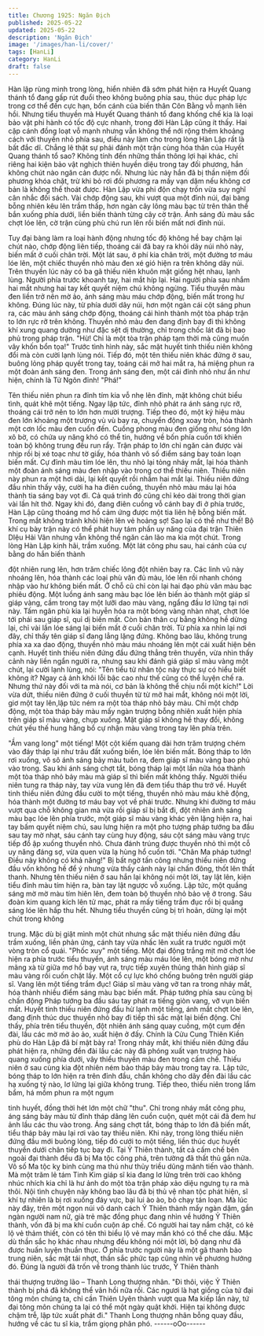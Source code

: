 ```yaml
---
title: Chương 1925: Ngăn Địch
published: 2025-05-22
updated: 2025-05-22
description: 'Ngăn Địch'
image: '/images/han-li/cover/'
tags: [HanLi]
category: HanLi
draft: false
---
```


Hàn lập rùng mình trong lòng, hiển nhiên đã sớm phát hiện ra
Huyết Quang thánh tổ đang gấp rút đuổi theo không buông phía
sau, thúc dục pháp lực trong cơ thể đến cực hạn, bốn cánh của
biến thân Côn Bằng vỗ mạnh liên hồi.
Nhưng tiểu thuyền mà Huyết Quang thánh tổ đang khống chế kia
là loại bảo vật phi hành có tốc độ cực nhanh, trong đời Hàn Lập
cũng ít thấy.
Hai cặp cánh đồng loạt vỗ mạnh nhưng vẫn không thể nới rộng
thêm khoảng cách với thuyền nhỏ phía sau, điều này làm cho
trong lòng Hàn Lập rất là bất đắc dĩ.
Chẳng lẽ thật sự phải đánh một trận cùng hóa thân của Huyết
Quang thánh tổ sao?
Không tính đến những thần thông lợi hại khác, chỉ riêng hai kiện
bảo vật nghịch thiên huyền diệu trong tay đối phương, hắn không
chút nào ngăn cản được nổi.
Nhưng lúc này hắn đã bị thần niệm đối phương khóa chặt, trừ khi
bỏ rơi đối phương ra mấy vạn dặm nếu không cơ bản là không
thể thoát được.
Hàn Lập vừa phi độn chạy trốn vừa suy nghĩ cân nhắc đối sách.
Vài chớp động sau, khi vượt qua một đỉnh núi, đại bàng bỗng
nhiên kêu lên trầm thấp, hơn ngàn cây lông màu bạc từ trên thân
thể bắn xuống phía dưới, liền biến thành từng cây cờ trận.
Ánh sáng đủ màu sắc chợt lóe lên, cờ trận cùng phù chú run lên
rồi biến mất nơi đỉnh núi.

Tuy đại bàng làm ra loại hành động nhưng tốc độ không hề bay
chậm lại chút nào, chớp động liên tiếp, thoáng cái đã bay ra khỏi
dãy núi nhỏ này, biến mất ở cuối chân trời.
Một lát sau, ở phí kia chân trời, một đường tơ máu lóe lên, một
chiếc thuyền nhỏ màu đen xé gió hiện ra trên không dãy núi.
Trên thuyền lúc này có ba gã thiếu niên khuôn mặt giống hệt
nhau, lạnh lùng.
Người phía trước khoanh tay, hai mắt híp lại.
Hai người phía sau nhắm hai mắt nhưng hai tay kết quyết niệm
chú không ngừng.
Tiểu thuyền màu đen liền trở nên mờ ảo, ánh sáng màu máu
chớp động, biến mất trong hư không.
Đúng lúc này, từ phía dưới dãy núi, hơn một ngàn cái cột sáng
phun ra, các màu ánh sáng chớp động, thoáng cái hình thành một
tòa pháp trận to lớn rực rỡ trên không.
Thuyền nhỏ màu đen đang định bay đi thì không khí xung quang
dường như đặc sệt dị thường, chỉ trong chốc lát đã bị bao phủ
trong pháp trận.
"Hừ! Chỉ là một tòa trận pháp tạm thời mà cũng muốn vây khốn
bổn tọa!"
Trước tình hình này, sắc mặt huyết tinh thiếu niên không đổi mà
còn cười lạnh lùng nói.
Tiếp đó, một tên thiếu niên khác đứng ở sau, buông lỏng pháp
quyết trong tay, toáng cái mở hai mắt ra, há miệng phun ra một
đoàn ánh sáng đen.
Trong ánh sáng đen, một cái đỉnh nhỏ như ẩn như hiện, chính là
Tử Ngôn đỉnh!
"Phá!"

Tên thiếu niên phun ra đỉnh tím kia vỗ nhẹ lên đỉnh, mặt không
chút biểu tình, quát khẽ một tiếng. Ngay lập tức, đỉnh nhỏ phát ra
ánh sáng rực rỡ, thoáng cái trở nên to lớn hơn mười trượng.
Tiếp theo đó, một ký hiệu màu đen lớn khoảng một trượng vù vù
bay ra, chuyển động xoay tròn, hóa thành một cơn lốc màu đen
cuốn đến.
Cuồng phong màu đen giống như sóng lớn xô bờ, có chứa uy
năng khó có thể tin, hướng về bốn phía cuốn tới khiến toàn bộ
không trung đều run rẩy.
Trận pháp to lớn chỉ ngăn cản được vài nhịp rồi bị xé toạc như tờ
giấy, hóa thành vô số điểm sáng bay toán loạn biến mất.
Cự đỉnh màu tím lóe lên, thu nhỏ lại tỏng nháy mắt, lại hóa thành
một đoàn ánh sáng màu đen nhập vào trong cơ thể thiếu niên.
Thiếu niên này phun ra một hơi dài, lại kết quyết rồi nhắm hai mắt
lại.
Thiếu niên đứng đầu nhìn thấy vậy, cười ha ha điên cuồng,
thuyền nhỏ màu máu lại hóa thành tia sáng bay vọt đi.
Cả quá trình đó cũng chỉ kéo dài trong thời gian vài lần hít thở.
Ngay khi đó, đang điên cuồng vỗ cánh bay đi ở phía trước, Hàn
Lập cũng thoáng mơ hồ cảm ứng được một tia liên hệ bỗng biến
mất.
Trong mắt không tránh khỏi hiện lên vẻ hoảng sợ!
Sao lại có thể như thế! Bộ khí cụ bày trận này có thể phát huy tám
phần uy năng của đại trận Thiên DIệu Hải Vân nhưng vẫn không
thể ngăn cản lão ma kia một chút.
Trong lòng Hàn Lập kinh hãi, trầm xuống.
Một lát công phu sau, hai cánh của cự bằng do hắn biến thành

đột nhiên rung lên, hơn trăm chiếc lông đột nhiên bay ra.
Các linh vũ này nhoáng lên, hóa thành các loại phù văn đủ màu,
lóe lên rồi nhanh chóng nhập vào hư không biến mất.
Ở chỗ cũ chỉ còn lại hai đạo phù văn màu bạc phiêu động.
Một luồng ánh sang màu bạc lóe lên biến ảo thành một giáp sĩ
giáp vàng, cầm trong tay một lưỡi dao màu vàng, ngẩng đầu lơ
lửng tại nơi này.
Tấm ngân phù kia lại huyễn hóa ra một bóng vàng nhàn nhạt,
chợt lóe tới phái sau giáp sĩ, quỉ dị biến mất.
Còn bản thân cự bằng không hề dừng lại, chỉ vài lần lóe sáng lại
biến mất ở cuối chân trời.
Từ phía xa nhìn lại nơi đây, chỉ thấy tên giáp sĩ đang lẳng lặng
đứng.
Không bao lâu, không trung phía xa xa dao động, thuyền nhỏ màu
máu nhoáng lên một cái xuất hiện bên cạnh.
Huyết tinh thiếu niên đứng đầu đứng thẳng trên thuyền, vừa nhìn
thấy cảnh này liền ngẩn người ra, nhưng sau khi đánh giá giáp sĩ
màu vàng một chút, lại cười lạnh lùng, nói:
"Tên tiểu tử nhân tộc này thực sự có hiểu biết không ít? Ngay cả
ảnh khôi lỗi bậc cao như thế cũng có thể luyện chế ra. Nhưng thứ
này đối với ta mà nói, cơ bản là không thể chịu nổi một kích!"
Lời vừa dứt, thiếu niên đứng ở cuối thuyền từ từ mở hai mắt,
không nói một lời, giơ một tay lên,lập tức ném ra một tòa tháp nhỏ
bảy màu.
Chỉ một chớp động, một tòa tháp bảy màu mấy ngàn trượng bỗng
nhiên xuất hiện phía trên giáp sĩ màu vàng, chụp xuống.
Mặt giáp sĩ không hề thay đổi, không chút yếu thế hung hăng bổ
cự nhận màu vàng trong tay lên phía trên.

"Ầm vang long" một tiếng!
Một cột kiếm quang dài hơn trăm trượng chém vào đáy tháp lại
như trâu đất xuống biển, lóe lên biến mất.
Bóng tháp to lớn rơi xuống, vô sô ánh sáng bảy màu tuôn ra, đem
giáp sĩ màu vàng bao phủ vào trong.
Sau khi ánh sáng chợt tắt, bóng tháp lại một lần nữa hóa thành
một tòa tháp nhỏ bảy màu mà giáp sĩ thì biến mất không thấy.
Người thiếu niên tung ra tháp này, tay vừa vung lên đã đem tiểu
tháp thu trở về.
Huyết tinh thiếu niên đứng đầu cười to một tiếng, thuyền nhỏ màu
máu khẽ động, hóa thành một đường tơ máu bay vọt về phái
trước.
Nhưng khi đường tơ máu vượt qua chỗ không gian mà vừa rồi
giáp sĩ bị bắt đi, đột nhiên ánh sáng màu bạc lóe lên phía trước,
một giáp sĩ màu vàng khác yên lặng hiện ra, hai tay bấm quyết
niệm chú, sau lưng hiện ra một pho tượng pháp tướng ba đầu
sau tay mờ nhạt, sáu cánh tay cùng huy động, sáu cột sáng màu
vàng trực tiếp đổ ập xuống thuyền nhỏ.
Chưa đánh trúng được thuyền nhỏ thì một cỗ uy năng đáng sợ,
vừa quen vừa lạ hùng hổ cuốn tới.
"Chân Ma pháp tướng! Điều này không có khả năng!"
Bị bất ngờ tấn công nhưng thiếu niên đứng đầu vốn không hề để
ý nhưng vừa thấy cảnh này lại chấn đông, thốt lên thất thanh.
Nhưng tên thiếu niên ở sau hắn lại không nói một lời, tay lật lên,
kiện tiểu đỉnh màu tím hiện ra, bàn tay lật ngược vỗ xuống. Lập
tức, một quầng sáng mờ mờ màu tím hiên lên, đem toàn bộ
thuyền nhỏ bảo vệ ở trong. Sáu đoàn kim quang kích lên tử mạc,
phát ra mấy tiếng trầm đục rồi bị quầng sáng lóe lên hấp thu hết.
Nhưng tiểu thuyền cũng bị trì hoãn, dừng lại một chút trong không

trung.
Mặc dù bị giật mình một chút nhưng sắc mặt thiếu niên đứng đầu
trầm xuống, liền phản ứng, cánh tay vừa nhấc lên xuất ra trước
người một vòng tròn cổ quái.
"Phốc xuy" một tiếng. Một đại động trắng mịt mờ chợt lóe hiện ra
phía trước tiểu thuyền, ánh sáng màu máu lóe lên, một bóng mờ
như mãng xà từ giữa mơ hồ bay vụt ra, trực tiếp xuyên thủng
thân hình giáp sĩ màu vàng rồi cuốn chặt lấy.
Một cổ cự lực khó chống buông trên người giáp sĩ.
Vang lên một tiếng trầm đục! Giáp sĩ màu vàng vỡ tan ra trong
nháy mắt, hóa thành nhiều điểm sáng màu bạc biến mất. Pháp
tướng phía sau cũng bị chấn động
Pháp tướng ba đầu sáu tay phát ra tiếng giòn vang, vỡ vụn biến
mất.
Huyết tinh thiếu niên đứng đầu hừ lạnh một tiếng, ánh mắt chợt
lóe lên, đang định thúc dục thuyền nhỏ bay đi tiếp thì sắc mặt lại
biến động.
Chỉ thấy, phía trên tiểu thuyền, đột nhiên ánh sáng quay cuồng,
một cụm đền đài, lầu các mờ mờ ảo ảo, xuất hiện ở đấy.
Chính là Cửu Cung Thiên Kiền phù do Hàn Lập đã bí mật bày ra!
Trong nháy mắt, khi thiếu niên đứng đầu phát hiện ra, những đền
đài lầu các này đã phóng xuất vạn trượng hào quang xuống phía
dưới, vây thiểu thuyền màu đen trong cấm chế.
Thiếu niên ở sau cùng kia đột nhiên ném bảo tháp bảy màu trong
tay ra.
Lập tức, bóng tháp to lớn hiện ra trên đỉnh đầu, chắn không cho
dãy đền đài lầu các hạ xuống tý nào, lơ lửng lại giữa không trung.
Tiếp theo, thiếu niên trong lẩm bẩm, há mồm phun ra một ngụm

tinh huyết, đồng thời hét lớn một chữ "thu".
Chỉ trong nháy mắt công phu, áng sáng bảy màu từ đỉnh tháp
dâng lên cuồn cuộn, quét một cái đã đem hư ảnh lầu các thu vào
trong.
Áng sáng chợt tắt, bóng tháp to lớn đã biến mất, tiểu tháp bảy
màu lại rơi vào tay thiếu niên.
Khi này, trong lòng thiếu niên đứng đầu mới buông lỏng, tiếp đó
cưới to một tiếng, liền thúc dục huyết thuyền dưới chân tiếp tục
bay đi.
Tại Ỷ Thiên thành, tất cả cấm chế bên ngoài đại thành đều đã bị
Ma tộc công phá, trên tường đã thất thủ gần nửa. Vô số Ma tộc kỵ
binh cùng ma thú như thủy triều dũng mãnh tiến vào thành.
Mà một trăm lẻ tám Tinh Kim giáp sĩ kia đang lơ lửng trên trời cao
không nhúc nhích kia chỉ là hư ảnh do một tòa trận pháp xảo diệu
ngưng tụ ra mà thôi.
Nội tình chuyện này không bao lâu đã bị thủ vệ nhan tộc phát
hiện, sĩ khí tự nhiên là bị rơi xuống đáy vực, bại lui ào ào, bỏ chạy
tán loạn.
Mà lúc này đây, trên một ngọn núi vô danh cách Ỷ Thiên thành
mấy ngàn dặm, gần ngàn người nam nữ, già trẻ mặc đồng phục
đang nhìn về hướng Ỷ Thiên thành, vốn đã bị ma khí cuồn cuộn
áp chế.
Có người hai tay nắm chặt, có kẻ lộ vẻ thảm thiết, còn có tên thì
biểu lộ vẻ may mắn khó có thể che dấu.
Mặc dù thần sắc họ khác nhau nhưng đều không nói một lời, bộ
dạng như đã được huấn luyện thuần thục.
Ở phía trước người này là một gã thanh bào trung niên, sắc mặt
tái nhợt, thần sắc phức tạp cũng nhìn về phương hướng đó.
Đúng là người đã trốn về trong thành lúc trước, Ỷ Thiên thành

thái thượng trưởng lão – Thanh Long thượng nhân.
"Đi thôi, việc Ỷ Thiên thành bị phá đã không thể vãn hồi nữa rồi.
Các ngươi là hạt giống của tứ đại tông môn chúng ta, chỉ cần
Thiên Uyên thành vượt qua Ma kiếp lần này, tứ đại tông môn
chúng ta lại có thể một ngày quật khởi. Hiện tại không được chậm
trễ, lập tức xuất phát đi."
Thanh Long thượng nhân bỗng quay đầu, hướng về các tu sĩ kia,
trầm giọng phân phó.
------oOo------
